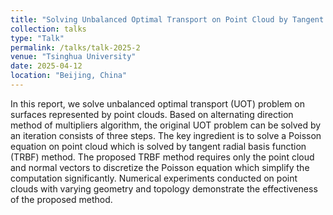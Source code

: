 ```yaml
---
title: "Solving Unbalanced Optimal Transport on Point Cloud by Tangent Radial Basis Function Method"
collection: talks
type: "Talk"
permalink: /talks/talk-2025-2
venue: "Tsinghua University"
date: 2025-04-12
location: "Beijing, China"
---
```


In this report, we solve unbalanced optimal transport (UOT) problem on surfaces represented by point clouds. 
Based on alternating direction method of multipliers algorithm, the original UOT problem can be solved by an iteration consists of three steps. 
The key ingredient is to solve a Poisson equation on point cloud which is solved by tangent radial basis function (TRBF) method. 
The proposed TRBF method requires only the point cloud and normal vectors to discretize the Poisson equation which simplify the computation significantly. 
Numerical experiments conducted on point clouds with varying geometry and topology demonstrate the effectiveness of the proposed method. 
